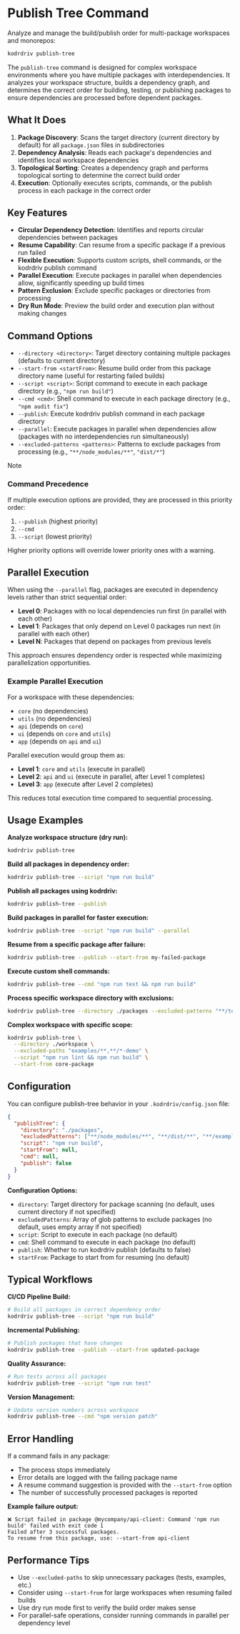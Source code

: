 # Publish Tree Command

Analyze and manage the build/publish order for multi-package workspaces and monorepos:

```bash
kodrdriv publish-tree
```

The `publish-tree` command is designed for complex workspace environments where you have multiple packages with interdependencies. It analyzes your workspace structure, builds a dependency graph, and determines the correct order for building, testing, or publishing packages to ensure dependencies are processed before dependent packages.

## What It Does

1. **Package Discovery**: Scans the target directory (current directory by default) for all `package.json` files in subdirectories
2. **Dependency Analysis**: Reads each package's dependencies and identifies local workspace dependencies
3. **Topological Sorting**: Creates a dependency graph and performs topological sorting to determine the correct build order
4. **Execution**: Optionally executes scripts, commands, or the publish process in each package in the correct order

## Key Features

- **Circular Dependency Detection**: Identifies and reports circular dependencies between packages
- **Resume Capability**: Can resume from a specific package if a previous run failed
- **Flexible Execution**: Supports custom scripts, shell commands, or the kodrdriv publish command
- **Parallel Execution**: Execute packages in parallel when dependencies allow, significantly speeding up build times
- **Pattern Exclusion**: Exclude specific packages or directories from processing
- **Dry Run Mode**: Preview the build order and execution plan without making changes

## Command Options

- `--directory <directory>`: Target directory containing multiple packages (defaults to current directory)
- `--start-from <startFrom>`: Resume build order from this package directory name (useful for restarting failed builds)
- `--script <script>`: Script command to execute in each package directory (e.g., `"npm run build"`)
- `--cmd <cmd>`: Shell command to execute in each package directory (e.g., `"npm audit fix"`)
- `--publish`: Execute kodrdriv publish command in each package directory
- `--parallel`: Execute packages in parallel when dependencies allow (packages with no interdependencies run simultaneously)
- `--excluded-patterns <patterns>`: Patterns to exclude packages from processing (e.g., `"**/node_modules/**"`, `"dist/*"`)

> [!NOTE]
> ### Command Precedence
>
> If multiple execution options are provided, they are processed in this priority order:
> 1. `--publish` (highest priority)
> 2. `--cmd`
> 3. `--script` (lowest priority)
>
> Higher priority options will override lower priority ones with a warning.

## Parallel Execution

When using the `--parallel` flag, packages are executed in dependency levels rather than strict sequential order:

- **Level 0**: Packages with no local dependencies run first (in parallel with each other)
- **Level 1**: Packages that only depend on Level 0 packages run next (in parallel with each other)
- **Level N**: Packages that depend on packages from previous levels

This approach ensures dependency order is respected while maximizing parallelization opportunities.

### Example Parallel Execution

For a workspace with these dependencies:
- `core` (no dependencies)
- `utils` (no dependencies)
- `api` (depends on `core`)
- `ui` (depends on `core` and `utils`)
- `app` (depends on `api` and `ui`)

Parallel execution would group them as:
- **Level 1**: `core` and `utils` (execute in parallel)
- **Level 2**: `api` and `ui` (execute in parallel, after Level 1 completes)
- **Level 3**: `app` (execute after Level 2 completes)

This reduces total execution time compared to sequential processing.

## Usage Examples

**Analyze workspace structure (dry run):**
```bash
kodrdriv publish-tree
```

**Build all packages in dependency order:**
```bash
kodrdriv publish-tree --script "npm run build"
```

**Publish all packages using kodrdriv:**
```bash
kodrdriv publish-tree --publish
```

**Build packages in parallel for faster execution:**
```bash
kodrdriv publish-tree --script "npm run build" --parallel
```

**Resume from a specific package after failure:**
```bash
kodrdriv publish-tree --publish --start-from my-failed-package
```

**Execute custom shell commands:**
```bash
kodrdriv publish-tree --cmd "npm run test && npm run build"
```

**Process specific workspace directory with exclusions:**
```bash
kodrdriv publish-tree --directory ./packages --excluded-patterns "**/test-packages/**" --script "npm run build"
```

**Complex workspace with specific scope:**
```bash
kodrdriv publish-tree \
  --directory ./workspace \
  --excluded-paths "examples/**,**/*-demo" \
  --script "npm run lint && npm run build" \
  --start-from core-package
```

## Configuration

You can configure publish-tree behavior in your `.kodrdriv/config.json` file:

```json
{
  "publishTree": {
    "directory": "./packages",
    "excludedPatterns": ["**/node_modules/**", "**/dist/**", "**/examples/**"],
    "script": "npm run build",
    "startFrom": null,
    "cmd": null,
    "publish": false
  }
}
```

**Configuration Options:**
- `directory`: Target directory for package scanning (no default, uses current directory if not specified)
- `excludedPatterns`: Array of glob patterns to exclude packages (no default, uses empty array if not specified)
- `script`: Script to execute in each package (no default)
- `cmd`: Shell command to execute in each package (no default)
- `publish`: Whether to run kodrdriv publish (defaults to false)
- `startFrom`: Package to start from for resuming (no default)

## Typical Workflows

**CI/CD Pipeline Build:**
```bash
# Build all packages in correct dependency order
kodrdriv publish-tree --script "npm run build"
```

**Incremental Publishing:**
```bash
# Publish packages that have changes
kodrdriv publish-tree --publish --start-from updated-package
```

**Quality Assurance:**
```bash
# Run tests across all packages
kodrdriv publish-tree --script "npm run test"
```

**Version Management:**
```bash
# Update version numbers across workspace
kodrdriv publish-tree --cmd "npm version patch"
```

## Error Handling

If a command fails in any package:
- The process stops immediately
- Error details are logged with the failing package name
- A resume command suggestion is provided with the `--start-from` option
- The number of successfully processed packages is reported

**Example failure output:**
```
❌ Script failed in package @mycompany/api-client: Command 'npm run build' failed with exit code 1
Failed after 3 successful packages.
To resume from this package, use: --start-from api-client
```

## Performance Tips

- Use `--excluded-paths` to skip unnecessary packages (tests, examples, etc.)
- Consider using `--start-from` for large workspaces when resuming failed builds
- Use dry run mode first to verify the build order makes sense
- For parallel-safe operations, consider running commands in parallel per dependency level
